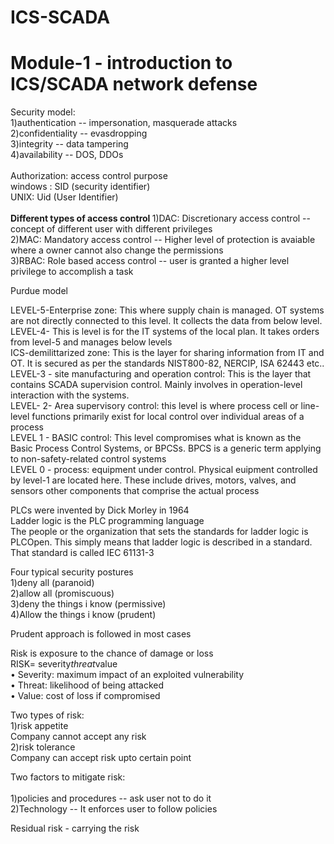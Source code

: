 # ICS-SCADA

<h1>Module-1 - introduction to ICS/SCADA network defense</h1>
<html>
<body>Security model: <br>
1)authentication -- impersonation, masquerade attacks <br> 
2)confidentiality -- evasdropping <br>
3)integrity -- data tampering <br>
4)availability -- DOS, DDOs<br>

</br>
Authorization: access control purpose <br>
windows : SID (security identifier) <br>
UNIX: Uid  (User Identifier) <br>
</br>
<b> Different types of access control </b>
1)DAC: Discretionary access control -- concept of different user with different privileges </br>
2)MAC: Mandatory access control -- Higher level of protection is avaiable where a owner cannot also change the permissions </br>
3)RBAC: Role based access control -- user is granted a higher level privilege to accomplish a task </br>

</body>


Purdue model

LEVEL-5-Enterprise zone: This where supply chain is managed. OT systems are not directly connected to this level. It collects the data from below level. </br>
LEVEL-4- This is level is for the IT systems of the local plan. It takes orders from level-5 and manages below levels  </br>
ICS-demilittarized zone: This is the layer for sharing information from IT and OT. It is secured as per the standards NIST800-82, NERCIP, ISA 62443 etc.. </br>
LEVEL-3 - site manufacturing and operation control: This is the layer that contains SCADA supervision control. Mainly involves in  operation-level interaction with the systems. </br>
LEVEL- 2- Area supervisory control: this level is where process cell or line-level functions primarily exist
for local control over individual areas of a process </br>
LEVEL 1 - BASIC control: This level compromises what is known as the Basic Process Control Systems, or BPCSs. BPCS is a generic term applying to non-safety-related control systems </br>
LEVEL 0 - process: equipment under control. Physical euipment controlled by level-1 are located here. These include drives, motors, valves, and sensors other components that comprise the actual process </br>


PLCs were invented by Dick Morley in 1964</br>
Ladder logic is the PLC programming language </br>
The people or the organization that sets the standards for ladder logic is PLCOpen. This simply means that ladder logic is described in a standard. That standard is called IEC 61131-3 </br>

Four typical security postures</br>
1)deny all (paranoid)</br>
2)allow all (promiscuous)</br>
3)deny the things i know (permissive)</br>
4)Allow the things i know (prudent)</br>

Prudent approach is followed in most cases </br>

Risk is exposure to the chance of damage or loss</br>
RISK= severity*threat*value </br>
• Severity: maximum impact of an exploited vulnerability</br>
• Threat: likelihood of being attacked </br>
• Value: cost of loss if compromised</br>

Two types of risk:
</br>
1)risk appetite
</br>
Company cannot accept any risk 
</br>
2)risk tolerance 
</br>
Company can accept risk upto certain point
</br>

Two factors to mitigate risk:</br>    
1)policies and procedures -- ask user not to do it</br>
2)Technology -- It enforces user to follow policies </br>

Residual risk - carrying the risk </br>




</br>


</html>

